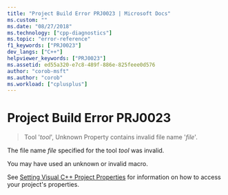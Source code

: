 ```yaml
---
title: "Project Build Error PRJ0023 | Microsoft Docs"
ms.custom: ""
ms.date: "08/27/2018"
ms.technology: ["cpp-diagnostics"]
ms.topic: "error-reference"
f1_keywords: ["PRJ0023"]
dev_langs: ["C++"]
helpviewer_keywords: ["PRJ0023"]
ms.assetid: ed55a320-e7c8-489f-886e-825feee0d576
author: "corob-msft"
ms.author: "corob"
ms.workload: ["cplusplus"]
---
```

# Project Build Error PRJ0023

> Tool '*tool*', Unknown Property contains invalid file name '*file*'.

The file name *file* specified for the tool *tool* was invalid.

You may have used an unknown or invalid macro.

See [Setting Visual C++ Project Properties](../../ide/working-with-project-properties.md) for information on how to access your project's properties.